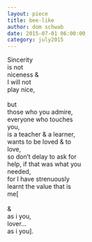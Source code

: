 ```yaml
---
layout: piece
title: bee-like
author: dom schwab
date: 2015-07-01 06:00:00
category: july2015
---
```

Sincerity</br>
is not</br>
niceness &amp;</br>
I will not</br>
play nice,</br>
</br>
but</br>
those who you admire,</br>
everyone who touches</br>
you,</br>
is a teacher &amp; a learner,</br>
wants to be loved &amp; to</br>
love,</br>
so don’t delay to ask for</br>
help, if that was what you</br>
needed,</br>
for I have strenuously</br>
learnt the value that is</br>
me[</br>
</br>
&amp;</br>
as i you,</br>
lover…</br>
as i you].</br></br>
</p>